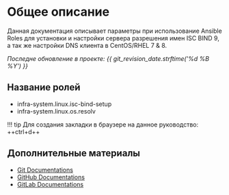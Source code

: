 # Общее описание
Данная документация описывает параметры при использование Ansible Roles для установки и настройки сервера разрешения имен ISC BIND 9, а так же настройки DNS клиента в CentOS/RHEL 7 & 8.

*Последне обновление в проекте: {{ git_revision_date.strftime('%d %B %Y') }}*

## Название ролей

* infra-system.linux.isc-bind-setup
* infra-system.linux.os.resolv

!!! tip
    Для создания закладки в браузере на данное руководство: ++ctrl+d++

## Дополнительные материалы

- [Git Documentations](https://git-scm.com/book/en/v2)
- [GitHub Documentations](https://docs.github.com/en)
- [GitLab Documentations](https://docs.gitlab.com/)
